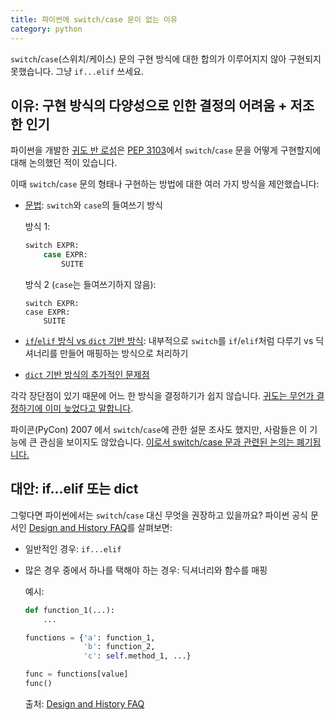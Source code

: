```yaml
---
title: 파이썬에 switch/case 문이 없는 이유
category: python
---
```


`switch`/`case`(스위치/케이스) 문의 구현 방식에 대한 합의가 이루어지지 않아 구현되지 못했습니다. 그냥 `if...elif` 쓰세요.

## 이유: 구현 방식의 다양성으로 인한 결정의 어려움 + 저조한 인기

파이썬을 개발한 [귀도 반 로섬](https://ko.wikipedia.org/wiki/%EA%B7%80%EB%8F%84_%EB%B0%98_%EB%A1%9C%EC%84%AC)은 [PEP 3103](https://www.python.org/dev/peps/pep-3103/)에서 `switch`/`case` 문을 어떻게 구현할지에 대해 논의했던 적이 있습니다.

이때 `switch`/`case` 문의 형태나 구현하는 방법에 대한 여러 가지 방식을 제안했습니다:

- [문법](https://www.python.org/dev/peps/pep-3103/#basic-syntax): `switch`와 `case`의 들여쓰기 방식

    방식 1:
    
    ```py
    switch EXPR:
        case EXPR:
            SUITE
    ```
    
    방식 2 (`case`는 들여쓰기하지 않음):
    
    ```
    switch EXPR:
    case EXPR:
        SUITE
    ```

- [`if`/`elif` 방식 vs `dict` 기반 방식](https://www.python.org/dev/peps/pep-3103/#if-elif-chain-vs-dict-based-dispatch): 내부적으로 `switch`를 `if`/`elif`처럼 다루기 vs 딕셔너리를 만들어 매핑하는 방식으로 처리하기
- [`dict` 기반 방식의 추가적인 문제점](https://www.python.org/dev/peps/pep-3103/#when-to-freeze-the-dispatch-dict)

각각 장단점이 있기 때문에 어느 한 방식을 결정하기가 쉽지 않습니다. [귀도는 무언가 결정하기에 이미 늦었다고 말합니다](https://www.python.org/dev/peps/pep-3103/#conclusion).

파이콘(PyCon) 2007 에서 `switch`/`case`에 관한 설문 조사도 했지만, 사람들은 이 기능에 큰 관심을 보이지도 않았습니다. [이로서 switch/case 문과 관련된 논의는 폐기됩니다.](https://www.python.org/dev/peps/pep-3103/#rejection-notice)

## 대안: if...elif 또는 dict

그렇다면 파이썬에서는 `switch`/`case` 대신 무엇을 권장하고 있을까요? 파이썬 공식 문서인 [Design and History FAQ](https://docs.python.org/3/faq/design.html#why-isn-t-there-a-switch-or-case-statement-in-python)를 살펴보면:

- 일반적인 경우: `if...elif`
- 많은 경우 중에서 하나를 택해야 하는 경우: 딕셔너리와 함수를 매핑

    예시:
    
    ```py
    def function_1(...):
        ...

    functions = {'a': function_1,
                 'b': function_2,
                 'c': self.method_1, ...}

    func = functions[value]
    func()
    ```
    
    출처: <a href="https://docs.python.org/3/faq/design.html#why-isn-t-there-a-switch-or-case-statement-in-python">Design and History FAQ</a>
